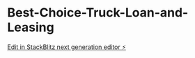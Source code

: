 # Best-Choice-Truck-Loan-and-Leasing

[Edit in StackBlitz next generation editor ⚡️](https://stackblitz.com/~/github.com/adilabb/Best-Choice-Truck-Loan-and-Leasing)